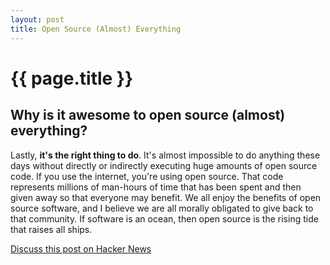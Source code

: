 ```yaml
---
layout: post
title: Open Source (Almost) Everything
---
```


{{ page.title }}
================

Why is it awesome to open source (almost) everything?
-----------------------------------------------------

Lastly, **it's the right thing to do**. It's almost impossible to do anything these days without directly or indirectly executing huge amounts of open source code. If you use the internet, you're using open source. That code represents millions of man-hours of time that has been spent and then given away so that everyone may benefit. We all enjoy the benefits of open source software, and I believe we are all morally obligated to give back to that community. If software is an ocean, then open source is the rising tide that raises all ships.

[Discuss this post on Hacker News](http://news.ycombinator.com/item?id=3267432)
